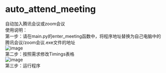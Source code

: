 # auto_attend_meeting
自动加入腾讯会议或zoom会议<br>
使用说明：<br>
第一步：请在main.py的enter_meeting函数中，将程序地址替换为自己电脑中的腾讯会议/zoom会议.exe文件的地址<br>
![image](https://user-images.githubusercontent.com/103570083/164150125-050170b8-5a5e-418a-85f4-89706583f9d9.png)<br>
第二步：按照需求修改Timings表格<br>
![image](https://user-images.githubusercontent.com/103570083/164150432-173562d5-e50e-4ae3-900e-068796c714dc.png)<br>
第三步：运行程序<br>
